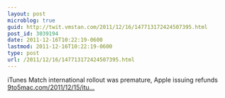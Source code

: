```yaml
---
layout: post
microblog: true
guid: http://twit.vmstan.com/2011/12/16/147713172424507395.html
post_id: 3039194
date: 2011-12-16T10:22:19-0600
lastmod: 2011-12-16T10:22:19-0600
type: post
url: /2011/12/16/147713172424507395.html
---
```

iTunes Match international rollout was premature, Apple issuing refunds <a href="http://9to5mac.com/2011/12/15/itunes-match-international-rollout-was-premature-apple-issuing-refunds/">9to5mac.com/2011/12/15/itu…</a>
